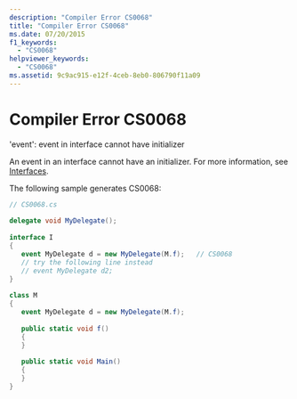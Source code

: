 ```yaml
---
description: "Compiler Error CS0068"
title: "Compiler Error CS0068"
ms.date: 07/20/2015
f1_keywords: 
  - "CS0068"
helpviewer_keywords: 
  - "CS0068"
ms.assetid: 9c9ac915-e12f-4ceb-8eb0-806790f11a09
---
```

# Compiler Error CS0068
'event': event in interface cannot have initializer  
  
 An event in an interface cannot have an initializer. For more information, see [Interfaces](../programming-guide/interfaces/index.md).  
  
 The following sample generates CS0068:  
  
```csharp  
// CS0068.cs  
  
delegate void MyDelegate();  
  
interface I  
{  
   event MyDelegate d = new MyDelegate(M.f);   // CS0068  
   // try the following line instead  
   // event MyDelegate d2;  
}  
  
class M  
{  
   event MyDelegate d = new MyDelegate(M.f);  
  
   public static void f()  
   {  
   }  
  
   public static void Main()  
   {  
   }  
}  
```
